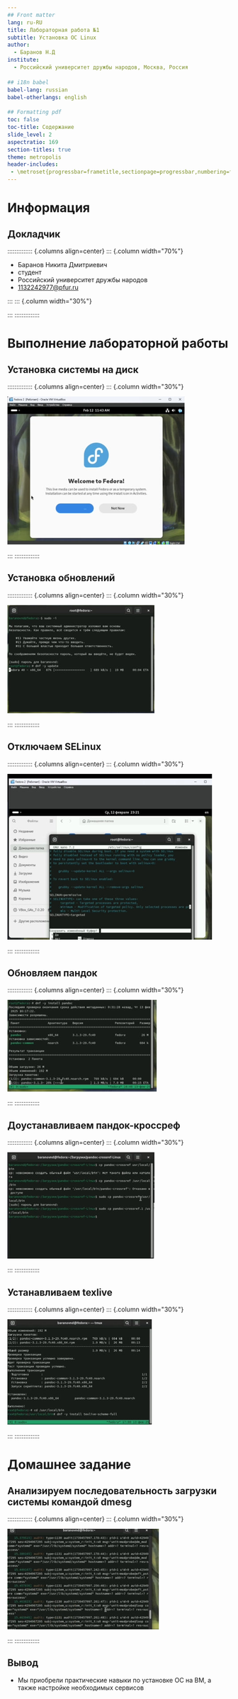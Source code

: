 ```yaml
---
## Front matter
lang: ru-RU
title: Лабораторная работа №1
subtitle: Установка ОС Linux
author:
  - Баранов Н.Д
institute:
  - Российский университет дружбы народов, Москва, Россия

## i18n babel
babel-lang: russian
babel-otherlangs: english

## Formatting pdf
toc: false
toc-title: Содержание
slide_level: 2
aspectratio: 169
section-titles: true
theme: metropolis
header-includes:
 - \metroset{progressbar=frametitle,sectionpage=progressbar,numbering=fraction}
---
```


# Информация

## Докладчик

:::::::::::::: {.columns align=center}
::: {.column width="70%"}

  * Баранов Никита Дмитриевич
  * студент
  * Российский университет дружбы народов
  * [1132242977@pfur.ru](mailto:1132242977@pfur.ru)
  
:::
::: {.column width="30%"}

:::
::::::::::::::

# Выполнение лабораторной работы

## Установка системы на диск

:::::::::::::: {.columns align=center}
::: {.column width="30%"}

![](image/1.jpg)

:::
::::::::::::::

## Установка обновлений

:::::::::::::: {.columns align=center}
::: {.column width="30%"}

![](image/2.jpg)

:::
::::::::::::::


## Отключаем SELinux

:::::::::::::: {.columns align=center}
::: {.column width="30%"}

![](image/3.jpg)

:::
::::::::::::::

## Обновляем пандок

:::::::::::::: {.columns align=center}
::: {.column width="30%"}

![](image/4.jpg)

:::
::::::::::::::

## Доустанавливаем пандок-кроссреф

:::::::::::::: {.columns align=center}
::: {.column width="30%"}

![](image/5.jpg)

:::
::::::::::::::

## Устанавливаем texlive

:::::::::::::: {.columns align=center}
::: {.column width="30%"}

![](image/6.jpg)

:::
::::::::::::::

# Домашнее задание

## Анализируем последовательность загрузки системы командой dmesg

:::::::::::::: {.columns align=center}
::: {.column width="30%"}

![](image/7.jpg)

:::
::::::::::::::

## Вывод

- Мы приобрели практические навыки по установке ОС на ВМ, а также настройке необходимых сервисов

